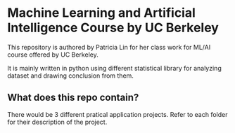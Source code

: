 # Machine Learning and Artificial Intelligence Course by UC Berkeley

This repository is authored by Patricia Lin for her class work for ML/AI course offered by UC Berkeley.

It is mainly written in python using different statistical library for analyzing dataset and drawing conclusion from them.

## What does this repo contain?

There would be 3 different pratical application projects. Refer to each folder for their description of the project. 
